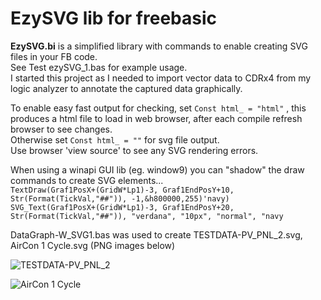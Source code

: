 # EzySVG lib for freebasic  

**EzySVG.bi** is a simplified library with commands to enable creating SVG files in your FB code.  
See Test ezySVG_1.bas for example usage.  
I started this project as I needed to import vector data to CDRx4 from my logic analyzer to annotate the captured data graphically.   

To enable easy fast output for checking, set `Const html_ = "html"` , this produces a html file to load in web browser, after each compile refresh browser to see changes.  
Otherwise set `Const html_ = ""` for svg file output.  
Use browser 'view source' to see any SVG rendering errors.
  
  
  When using a winapi GUI lib (eg. window9) you can "shadow" the draw commands to create SVG elements...  
`TextDraw(Graf1PosX+(GridW*Lp1)-3, Graf1EndPosY+10, Str(Format(TickVal,"##")), -1,&h800000,255)'navy)`  
`SVG_Text(Graf1PosX+(GridW*Lp1)-3, Graf1EndPosY+20, Str(Format(TickVal,"##")), "verdana", "10px", "normal", "navy`  
  
  
  


DataGraph-W_SVG1.bas was used to create TESTDATA-PV_PNL_2.svg, AirCon 1 Cycle.svg (PNG images below) 

![TESTDATA-PV_PNL_2](https://github.com/user-attachments/assets/3cdf4456-56c5-450a-acd3-e18c46ae6cc0)




![AirCon 1 Cycle](https://github.com/user-attachments/assets/96b8c086-e0bd-470c-9b86-ace7665c2f3c)







